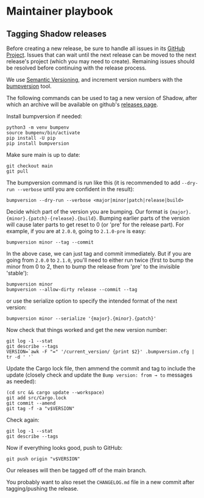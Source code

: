 # Maintainer playbook

## Tagging Shadow releases

Before creating a new release, be sure to handle all issues in its
[GitHub Project](https://github.com/shadow/shadow/projects?type=classic).
Issues that can wait until the next release
can be moved to the next release's project (which you may need to create).
Remaining issues should be resolved before continuing with the release process.

We use [Semantic Versioning](https://semver.org/), and increment version
numbers with the [bumpversion](https://pypi.org/project/bumpversion/) tool.

The following commands can be used to tag a new version of Shadow, after which
an archive will be available on github's [releases
page](https://github.com/shadow/shadow/releases).

Install bumpversion if needed:

    python3 -m venv bumpenv
    source bumpenv/bin/activate
    pip install -U pip
    pip install bumpversion

Make sure main is up to date:

    git checkout main
    git pull

The bumpversion command is run like this (it is recommended to add
`--dry-run --verbose` until you are confident in the result):

    bumpversion --dry-run --verbose <major|minor|patch|release|build>

Decide which part of the version you are bumping. Our format is
`{major}.{minor}.{patch}-{release}.{build}`. Bumping earlier parts of the
version will cause later parts to get reset to 0 (or 'pre' for the release
part). For example, if you are at `2.0.0`, going to `2.1.0-pre` is easy:

    bumpversion minor --tag --commit

In the above case, we can just tag and commit immediately. But if you are going
from `2.0.0` to `2.1.0`, you'll need to either run twice (first to bump the
minor from 0 to 2, then to bump the release from 'pre' to the invisible
'stable'):

    bumpversion minor
    bumpversion --allow-dirty release --commit --tag

or use the serialize option to specify the intended format of the next version:

    bumpversion minor --serialize '{major}.{minor}.{patch}'

Now check that things worked and get the new version number:

    git log -1 --stat
    git describe --tags
    VERSION=`awk -F "=" '/current_version/ {print $2}' .bumpversion.cfg | tr -d ' '`

Update the Cargo lock file, then ammend the commit and tag to include the update
(closely check and update the `Bump version: from → to` messages as needed):

    (cd src && cargo update --workspace)
    git add src/Cargo.lock
    git commit --amend
    git tag -f -a "v$VERSION"

Check again:

    git log -1 --stat
    git describe --tags

Now if everything looks good, push to GitHub:

    git push origin "v$VERSION"

Our releases will then be tagged off of the main branch.

You probably want to also reset the `CHANGELOG.md` file in a new commit after
tagging/pushing the release.
